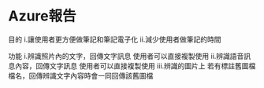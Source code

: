 # Azure報告
目的
i.讓使用者更方便做筆記和筆記電子化
ii.減少使用者做筆記的時間

功能
i.辨識照片內的文字，回傳文字訊息 使用者可以直接複製使用
ii.辨識語音訊息內容，回傳文字訊息 使用者可以直接複製使用
iii.辨識的圖片上 若有標註舊圖檔檔名，回傳辨識文字內容時會一同回傳該舊圖檔


